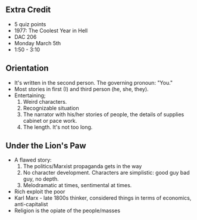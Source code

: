 ## Extra Credit

- 5 quiz points
- 1977: The Coolest Year in Hell
- DAC 206
- Monday March 5th
- 1:50 - 3:10

## Orientation

- It's written in the second person. The governing pronoun: "You."
- Most stories in first (I) and third person (he, she, they).
- Entertaining;
  1. Weird characters.
  2. Recognizable situation
  3. The narrator with his/her stories of people, the details of supplies cabinet or pace work.
  4. The length. It's not too long.

## Under the Lion's Paw

- A flawed story:
  1. The politics/Marxist propaganda gets in the way
  2. No character development. Characters are simplistic: good guy bad guy, no depth.
  3. Melodramatic at times, sentimental at times.
- Rich exploit the poor
- Karl Marx - late 1800s thinker, considered things in terms of economics, anti-capitalist
- Religion is the opiate of the people/masses